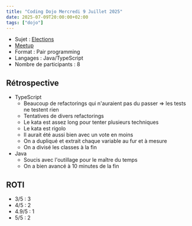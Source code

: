 ```yaml
---
title: "Coding Dojo Mercredi 9 Juillet 2025"
date: 2025-07-09T20:00:00+02:00
tags: ["dojo"]
---
```


- Sujet : [Elections](https://github.com/SoftwareCraftsmanshipGrenoble/elections)
- [Meetup](https://www.meetup.com/fr-FR/software-craftsmanship-lyon/events/308553720/)
- Format : Pair programming
- Langages : Java/TypeScript
- Nombre de participants : 8

## Rétrospective

* TypeScript
  * Beaucoup de refactorings qui n'auraient pas du passer => les tests ne testent rien
  * Tentatives de divers refactorings
  * Le kata est assez long pour tenter plusieurs techniques
  * Le kata est rigolo
  * Il aurait été aussi bien avec un vote en moins
  * On a dupliqué et extrait chaque variable au fur et à mesure
  * On a divisé les classes à la fin
* Java
  * Soucis avec l'outillage pour le maître du temps
  * On a bien avancé à 10 minutes de la fin


## ROTI

- 3/5 : 3
- 4/5 : 2
- 4.9/5 : 1
- 5/5 : 2
